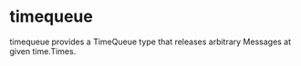 # timequeue
timequeue provides a TimeQueue type that releases arbitrary Messages at given
time.Times.
